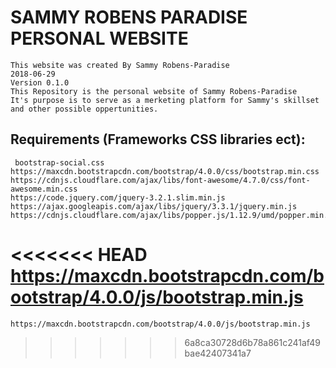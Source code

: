 # SAMMY ROBENS PARADISE PERSONAL WEBSITE
    This website was created By Sammy Robens-Paradise
    2018-06-29
    Version 0.1.0
    This Repository is the personal website of Sammy Robens-Paradise
    It's purpose is to serve as a merketing platform for Sammy's skillset
    and other possible oppertunities.

 ## Requirements (Frameworks CSS libraries ect):
     bootstrap-social.css
    https://maxcdn.bootstrapcdn.com/bootstrap/4.0.0/css/bootstrap.min.css
    https://cdnjs.cloudflare.com/ajax/libs/font-awesome/4.7.0/css/font-awesome.min.css
    https://code.jquery.com/jquery-3.2.1.slim.min.js
    https://ajax.googleapis.com/ajax/libs/jquery/3.3.1/jquery.min.js
    https://cdnjs.cloudflare.com/ajax/libs/popper.js/1.12.9/umd/popper.min.js
<<<<<<< HEAD
    https://maxcdn.bootstrapcdn.com/bootstrap/4.0.0/js/bootstrap.min.js
=======
    https://maxcdn.bootstrapcdn.com/bootstrap/4.0.0/js/bootstrap.min.js
>>>>>>> 6a8ca30728d6b78a861c241af49bae42407341a7
